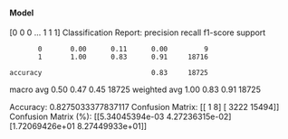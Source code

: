 #### Model
[0 0 0 ... 1 1 1]
Classification Report:
              precision    recall  f1-score   support

           0       0.00      0.11      0.00         9
           1       1.00      0.83      0.91     18716

    accuracy                           0.83     18725
   macro avg       0.50      0.47      0.45     18725
weighted avg       1.00      0.83      0.91     18725

Accuracy: 0.8275033377837117
Confusion Matrix:
[[    1     8]
 [ 3222 15494]]
Confusion Matrix (%):
[[5.34045394e-03 4.27236315e-02]
 [1.72069426e+01 8.27449933e+01]]

